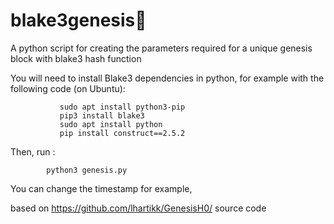 # blake3genesis🦄
A python script for creating the parameters required for a unique genesis block with blake3 hash function

You will need to install Blake3 dependencies in python, for example with the following code (on Ubuntu):

               sudo apt install python3-pip
               pip3 install blake3
               sudo apt install python
               pip install construct==2.5.2
               
               
               
 Then, run : 
           
            python3 genesis.py
            
You can change the timestamp for example,

based on https://github.com/lhartikk/GenesisH0/ source code
